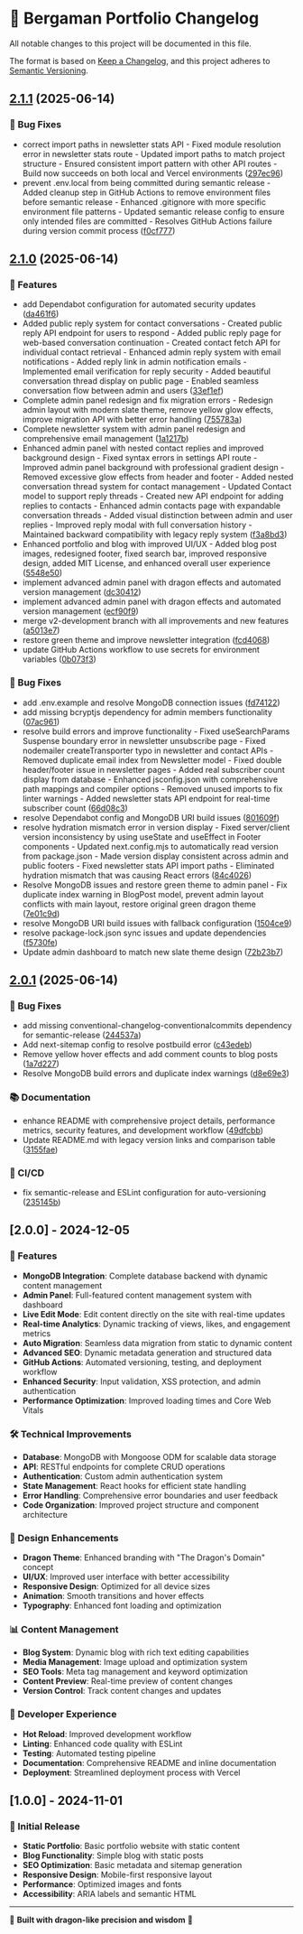 # 🐉 Bergaman Portfolio Changelog

All notable changes to this project will be documented in this file.

The format is based on [Keep a Changelog](https://keepachangelog.com/en/1.0.0/),
and this project adheres to [Semantic Versioning](https://semver.org/spec/v2.0.0.html).


## [2.1.1](https://github.com/bergaman9/bergaman-dev/compare/v2.1.0...v2.1.1) (2025-06-14)

### 🐛 Bug Fixes

* correct import paths in newsletter stats API - Fixed module resolution error in newsletter stats route - Updated import paths to match project structure - Ensured consistent import pattern with other API routes - Build now succeeds on both local and Vercel environments ([297ec96](https://github.com/bergaman9/bergaman-dev/commit/297ec96af11f5271f37472a760c6f4ca1efd53f3))
* prevent .env.local from being committed during semantic release - Added cleanup step in GitHub Actions to remove environment files before semantic release - Enhanced .gitignore with more specific environment file patterns - Updated semantic release config to ensure only intended files are committed - Resolves GitHub Actions failure during version commit process ([f0cf777](https://github.com/bergaman9/bergaman-dev/commit/f0cf7772971605e9a8df7f3f3e7f7f093c935ad4))

## [2.1.0](https://github.com/bergaman9/bergaman-dev/compare/v2.0.1...v2.1.0) (2025-06-14)

### 🚀 Features

* add Dependabot configuration for automated security updates ([da461f6](https://github.com/bergaman9/bergaman-dev/commit/da461f676ef3b381c8e95e954281d6e337ccbbf5))
* Added public reply system for contact conversations - Created public reply API endpoint for users to respond - Added public reply page for web-based conversation continuation - Created contact fetch API for individual contact retrieval - Enhanced admin reply system with email notifications - Added reply link in admin notification emails - Implemented email verification for reply security - Added beautiful conversation thread display on public page - Enabled seamless conversation flow between admin and users ([33ef1ef](https://github.com/bergaman9/bergaman-dev/commit/33ef1efb1abaed61097b62bc8988e0be60cb3dd9))
* Complete admin panel redesign and fix migration errors - Redesign admin layout with modern slate theme, remove yellow glow effects, improve migration API with better error handling ([755783a](https://github.com/bergaman9/bergaman-dev/commit/755783af8af77b04fcaa4becceb9b85efa1faaba))
* Complete newsletter system with admin panel redesign and comprehensive email management ([1a1217b](https://github.com/bergaman9/bergaman-dev/commit/1a1217b03a7f0b68184b4e65d21bff92b40a014e))
* Enhanced admin panel with nested contact replies and improved background design - Fixed syntax errors in settings API route - Improved admin panel background with professional gradient design - Removed excessive glow effects from header and footer - Added nested conversation thread system for contact management - Updated Contact model to support reply threads - Created new API endpoint for adding replies to contacts - Enhanced admin contacts page with expandable conversation threads - Added visual distinction between admin and user replies - Improved reply modal with full conversation history - Maintained backward compatibility with legacy reply system ([f3a8bd3](https://github.com/bergaman9/bergaman-dev/commit/f3a8bd35ab80b7f17c1c9768869d56ce4cf40c30))
* Enhanced portfolio and blog with improved UI/UX - Added blog post images, redesigned footer, fixed search bar, improved responsive design, added MIT License, and enhanced overall user experience ([5548e50](https://github.com/bergaman9/bergaman-dev/commit/5548e5061bf516d3a882f0b2aaa3445c6ddbc436))
* implement advanced admin panel with dragon effects and automated version management ([dc30412](https://github.com/bergaman9/bergaman-dev/commit/dc30412e3a7819ea1b3f8e531991c25ce96c5692))
* implement advanced admin panel with dragon effects and automated version management ([ecf90f9](https://github.com/bergaman9/bergaman-dev/commit/ecf90f9674be3a8e1591022dfffd8ba6f2f8e871))
* merge v2-development branch with all improvements and new features ([a5013e7](https://github.com/bergaman9/bergaman-dev/commit/a5013e7547f49917f4390fddc04b3bdc956e2173))
* restore green theme and improve newsletter integration ([fcd4068](https://github.com/bergaman9/bergaman-dev/commit/fcd406883c7bdd439866cf44aea988611a584e05))
* update GitHub Actions workflow to use secrets for environment variables ([0b073f3](https://github.com/bergaman9/bergaman-dev/commit/0b073f3fcea679bd9b1e21bf157ec10670f5ca37))

### 🐛 Bug Fixes

* add .env.example and resolve MongoDB connection issues ([fd74122](https://github.com/bergaman9/bergaman-dev/commit/fd741221d3dbdfb380927ff8d85d6d5344e79b77))
* add missing bcryptjs dependency for admin members functionality ([07ac961](https://github.com/bergaman9/bergaman-dev/commit/07ac9616e4beaefc42bcd00a8d78df83e8ec5452))
* resolve build errors and improve functionality - Fixed useSearchParams Suspense boundary error in newsletter unsubscribe page - Fixed nodemailer createTransporter typo in newsletter and contact APIs - Removed duplicate email index from Newsletter model - Fixed double header/footer issue in newsletter pages - Added real subscriber count display from database - Enhanced jsconfig.json with comprehensive path mappings and compiler options - Removed unused imports to fix linter warnings - Added newsletter stats API endpoint for real-time subscriber count ([66d08c3](https://github.com/bergaman9/bergaman-dev/commit/66d08c3cd432f48bfee1683a5c8d9e83bdb165e2))
* resolve Dependabot config and MongoDB URI build issues ([801609f](https://github.com/bergaman9/bergaman-dev/commit/801609f6f822d3faac85d0f78ab25d8e035771e3))
* resolve hydration mismatch error in version display - Fixed server/client version inconsistency by using useState and useEffect in Footer components - Updated next.config.mjs to automatically read version from package.json - Made version display consistent across admin and public footers - Fixed newsletter stats API import paths - Eliminated hydration mismatch that was causing React errors ([84c4026](https://github.com/bergaman9/bergaman-dev/commit/84c40267b8b50df22c34c11b9acb2fb5d6ee8151))
* Resolve MongoDB issues and restore green theme to admin panel - Fix duplicate index warning in BlogPost model, prevent admin layout conflicts with main layout, restore original green dragon theme ([7e01c9d](https://github.com/bergaman9/bergaman-dev/commit/7e01c9d5e525500d223b29b5f5c40bc510f86eb6))
* resolve MongoDB URI build issues with fallback configuration ([1504ce9](https://github.com/bergaman9/bergaman-dev/commit/1504ce91cc2c112a914bda091558890bb025f6b9))
* resolve package-lock.json sync issues and update dependencies ([f5730fe](https://github.com/bergaman9/bergaman-dev/commit/f5730fe45744fe2b7e89bd432b2771de49898559))
* Update admin dashboard to match new slate theme design ([72b23b7](https://github.com/bergaman9/bergaman-dev/commit/72b23b7fc42f584d087f00e5fbb84f8a87c26511))

## [2.0.1](https://github.com/bergaman9/bergaman-dev/compare/v2.0.0...v2.0.1) (2025-06-14)

### 🐛 Bug Fixes

* add missing conventional-changelog-conventionalcommits dependency for semantic-release ([244537a](https://github.com/bergaman9/bergaman-dev/commit/244537aff04390b75adf982030f0d71cdfd07f41))
* Add next-sitemap config to resolve postbuild error ([c43edeb](https://github.com/bergaman9/bergaman-dev/commit/c43edeb43c6614807850664cc92f0ba88ccfdbff))
* Remove yellow hover effects and add comment counts to blog posts ([1a7d227](https://github.com/bergaman9/bergaman-dev/commit/1a7d227f8e105111e3cb92f3c2a029652f4e8ea7))
* Resolve MongoDB build errors and duplicate index warnings ([d8e69e3](https://github.com/bergaman9/bergaman-dev/commit/d8e69e35225952e3b13964ff4e6a65ef8d00c36c))

### 📚 Documentation

* enhance README with comprehensive project details, performance metrics, security features, and development workflow ([49dfcbb](https://github.com/bergaman9/bergaman-dev/commit/49dfcbbf1bc4463631ce537e7988293b5846e139))
* Update README.md with legacy version links and comparison table ([3155fae](https://github.com/bergaman9/bergaman-dev/commit/3155fae4bd2f1ae7319c13f24bdc2ed494379200))

### 👷 CI/CD

* fix semantic-release and ESLint configuration for auto-versioning ([235145b](https://github.com/bergaman9/bergaman-dev/commit/235145bf9d79d88f36e3ea49ffe5db97520b28f5))

## [2.0.0] - 2024-12-05

### 🚀 Features

- **MongoDB Integration**: Complete database backend with dynamic content management
- **Admin Panel**: Full-featured content management system with dashboard
- **Live Edit Mode**: Edit content directly on the site with real-time updates
- **Real-time Analytics**: Dynamic tracking of views, likes, and engagement metrics
- **Auto Migration**: Seamless data migration from static to dynamic content
- **Advanced SEO**: Dynamic metadata generation and structured data
- **GitHub Actions**: Automated versioning, testing, and deployment workflow
- **Enhanced Security**: Input validation, XSS protection, and admin authentication
- **Performance Optimization**: Improved loading times and Core Web Vitals

### 🛠️ Technical Improvements

- **Database**: MongoDB with Mongoose ODM for scalable data storage
- **API**: RESTful endpoints for complete CRUD operations
- **Authentication**: Custom admin authentication system
- **State Management**: React hooks for efficient state handling
- **Error Handling**: Comprehensive error boundaries and user feedback
- **Code Organization**: Improved project structure and component architecture

### 🎨 Design Enhancements

- **Dragon Theme**: Enhanced branding with "The Dragon's Domain" concept
- **UI/UX**: Improved user interface with better accessibility
- **Responsive Design**: Optimized for all device sizes
- **Animation**: Smooth transitions and hover effects
- **Typography**: Enhanced font loading and optimization

### 📊 Content Management

- **Blog System**: Dynamic blog with rich text editing capabilities
- **Media Management**: Image upload and optimization system
- **SEO Tools**: Meta tag management and keyword optimization
- **Content Preview**: Real-time preview of content changes
- **Version Control**: Track content changes and updates

### 🔧 Developer Experience

- **Hot Reload**: Improved development workflow
- **Linting**: Enhanced code quality with ESLint
- **Testing**: Automated testing pipeline
- **Documentation**: Comprehensive README and inline documentation
- **Deployment**: Streamlined deployment process with Vercel

## [1.0.0] - 2024-11-01

### 🚀 Initial Release

- **Static Portfolio**: Basic portfolio website with static content
- **Blog Functionality**: Simple blog with static posts
- **SEO Optimization**: Basic metadata and sitemap generation
- **Responsive Design**: Mobile-first responsive layout
- **Performance**: Optimized images and fonts
- **Accessibility**: ARIA labels and semantic HTML

---

🐉 **Built with dragon-like precision and wisdom** 🐉
